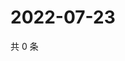 # 2022-07-23

共 0 条

<!-- BEGIN WEIBO -->
<!-- 最后更新时间 Sat Jul 23 2022 05:14:42 GMT+0800 (China Standard Time) -->

<!-- END WEIBO -->
